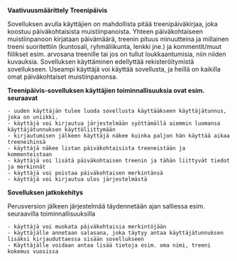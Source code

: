 

**Vaativuusmäärittely Treenipäivis**

Sovelluksen avulla käyttäjien on mahdollista pitää treenipäiväkirjaa, joka koostuu päiväkohtaisista muistiinpanoista. 
Yhteen päiväkohtaiseen muistiinpanoon kirjataan päivämäärä, treenin pituus minuutteina ja millainen treeni suoritettiin
(kuntosali, ryhmäliikunta, lenkki jne.) ja kommentit/muut fiilikset esim. arvosana treenille tai jos on tullut loukkaantumisia,
niin niiden kuvauksia. Sovelluksen käyttäminen edellyttää rekisteröitymistä sovellukseen. Useampi käyttäjä voi käyttää
sovellusta, ja heillä on kaikilla omat päiväkohtaiset muistiinpanonsa.

__Treenipäivis-sovelluksen käyttäjien toiminnallisuuksia ovat esim. seuraavat__

    - uuden käyttäjän tulee luoda sovellusta käyttääkseen käyttäjätunnus, joka on uniikki.
    - käyttäjä voi kirjautua järjestelmään syöttämällä aiemmin luomansa käyttäjätunnuksen käyttöliittymään
    - kirjautumisen jälkeen käyttäjä näkee kuinka paljon hän käyttää aikaa treeneihinsä
    - käyttäjä näkee listan päiväkohtaisista treeneistään ja kommenteistaan
    - käyttäjä voi lisätä päiväkohtaisen treenin ja tähän liittyvät tiedot ja merkinnät
    - käyttäjä voi poistaa päiväkohtaisen merkintänsä
    - käyttäjä voi kirjautua ulos järjestelmästä

__Sovelluksen jatkokehitys__

Perusversion jälkeen järjestelmää täydennetään ajan salliessa esim. seuraavilla toiminnallisuuksilla

    - käyttäjä voi muokata päiväkohtaisia merkintöjään
    - käyttäjälle annetaan salasana, joka täytyy antaa käyttäjätunnuksen lisäksi kirjauduttaessa sisään sovellukseen
    - Käyttäjälle voidaan antaa lisää tietoja esim. oma nimi, treeni kokemus vuosissa

